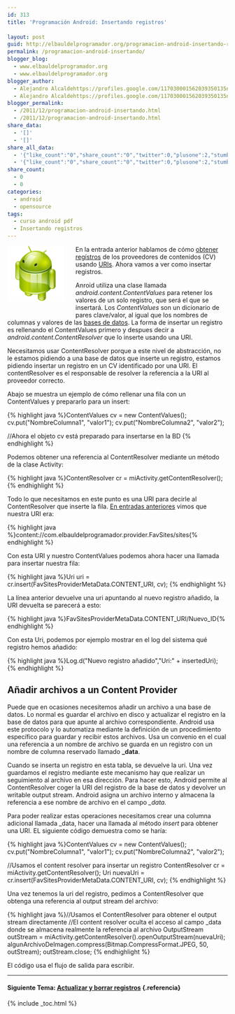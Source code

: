 ```yaml
---
id: 313
title: 'Programación Android: Insertando registros'

layout: post
guid: http://elbauldelprogramador.org/programacion-android-insertando-registros/
permalink: /programacion-android-insertando/
blogger_blog:
  - www.elbauldelprogramador.org
  - www.elbauldelprogramador.org
blogger_author:
  - Alejandro Alcaldehttps://profiles.google.com/117030001562039350135noreply@blogger.com
  - Alejandro Alcaldehttps://profiles.google.com/117030001562039350135noreply@blogger.com
blogger_permalink:
  - /2011/12/programacion-android-insertando.html
  - /2011/12/programacion-android-insertando.html
share_data:
  - '[]'
  - '[]'
share_all_data:
  - '{"like_count":"0","share_count":"0","twitter":0,"plusone":2,"stumble":0,"pinit":0,"count":2,"time":1333551762}'
  - '{"like_count":"0","share_count":"0","twitter":0,"plusone":2,"stumble":0,"pinit":0,"count":2,"time":1333551762}'
share_count:
  - 0
  - 0
categories:
  - android
  - opensource
tags:
  - curso android pdf
  - Insertando registros
---
```

<div class="separator" style="clear: both; text-align: center;">
  <a href="/images/2013/07/iconoAndroid.png" imageanchor="1" style="clear:left; float:left;margin-right:1em; margin-bottom:1em"><img border="0" src="/images/2013/07/iconoAndroid.png" style="clear:left; float:left;margin-right:1em; margin-bottom:1em" /></a>
</div>

En la entrada anterior hablamos de cómo [obtener regístros][1] de los proveedores de contenidos (CV) usando [URIs][2]. Ahora vamos a ver como insertar registros.

Anroid utiliza una clase llamada *android.content.ContentValues* para retener los valores de un solo registro, que será el que se insertará. Los *ContentValues* son un dicionario de pares clave/valor, al igual que los nombres de columnas y valores de las [bases de datos][3]. La forma de insertar un registro es rellenando el ContentValues primero y despues decir a *android.content.ContentResolver* que lo inserte usando una URI.

<p class="alert">
  Necesitamos usar ContentResolver porque a este nivel de abstracción, no le estamos pidiendo a una base de datos que inserte un registro, estamos pidiendo insertar un registro en un CV identificado por una URI. El contentResolver es el responsable de resolver la referencia a la URI al proveedor correcto.
</p>

Abajo se muestra un ejemplo de cómo rellenar una fila con un ContentValues y prepararlo para un insert:

  
<!--more-->

{% highlight java %}ContentValues cv = new ContentValues();
cv.put("NombreColumna1", "valor1");
cv.put("NombreColumna2", "valor2");

//Ahora el objeto cv está preparado para insertarse en la BD
{% endhighlight %}

Podemos obtener una referencia al ContentResolver mediante un método de la clase Activity:

{% highlight java %}ContentResolver cr = miActivity.getContentResolver();
{% endhighlight %}

Todo lo que necesitamos en este punto es una URI para decirle al ContentResolver que inserte la fila. [En entradas anteriores][4] vimos que nuestra URI era:

{% highlight java %}content://com.elbauldelprogramador.provider.FavSites/sites{% endhighlight %}

Con esta URI y nuestro ContentValues podemos ahora hacer una llamada para insertar nuestra fila:

{% highlight java %}Uri uri = cr.insert(FavSitesProviderMetaData.CONTENT_URI, cv);
{% endhighlight %}

La línea anterior devuelve una uri apuntando al nuevo registro añadido, la URI devuelta se parecerá a esto:

{% highlight java %}FavSitesProviderMetaData.CONTENT_URI/Nuevo_ID{% endhighlight %}

Con esta Uri, podemos por ejemplo mostrar en el log del sistema qué registro hemos añadido:

{% highlight java %}Log.d("Nuevo registro añadido","Uri:" + insertedUri);
{% endhighlight %}

## Añadir archivos a un Content Provider

Puede que en ocasiones necesitemos añadir un archivo a una base de datos. Lo normal es guardar el archivo en disco y actualizar el registro en la base de datos para que apunte al archivo correspondiente. Android usa este protocolo y lo automatiza mediante la definición de un procedimiento específico para guardar y recibir estos archivos. Usa un convenio en el cual una referencia a un nombre de archivo se guarda en un registro con un nombre de columna reservado llamado **_data**.

Cuando se inserta un registro en esta tabla, se devuelve la uri. Una vez guardamos el registro mediante este mecanismo hay que realizar un seguimiento al archivo en esa dirección. Para hacer esto, Android permite al ContentResolver coger la URI del registro de la base de datos y devolver un writable output stream. Android asigna un archivo interno y almacena la referencia a ese nombre de archivo en el campo *_data.*

Para poder realizar estas operaciones necesitamos crear una columna adicional llamada _data, hacer una llamada al método *insert* para obtener una URI. EL siguiente código demuestra como se haría:

{% highlight java %}ContentValues cv = new ContentValues();
cv.put("NombreColumna1", "valor1");
cv.put("NombreColumna2", "valor2");

//Usamos el content resolver para insertar un registro
ContentResolver cr = miActivity.getContentResolver();
Uri nuevaUri = cr.insert(FavSitesProviderMetaData.CONTENT_URI, cv);
{% endhighlight %}

Una vez tenemos la uri del registro, pedimos a ContentResolver que obtenga una referencia al output stream del archivo:

{% highlight java %}//Usamos el ContentResolver para obtener  el output stream directamente
//El content resolver oculta el acceso al campo _data donde se almacena realmente la referencia al archivo
OutputStream outStream = miActivity.getContentResolver().openOutputStream(nuevaUri);
algunArchivoDeImagen.compress(Bitmap.CompressFormat.JPEG, 50, outStream);
outStream.close;
{% endhighlight %}

El código usa el flujo de salida para escribir.

* * *

#### Siguiente Tema: [Actualizar y borrar registros][5] {.referencia}





 [1]: /2011/12/programacion-android-usando-la-clausula.html
 [2]: /2011/11/programacion-android-proveedores-de.html
 [3]: /p/bases-de-datos.html
 [4]: /2011/11/programacion-android-arquitectura-de.html
 [5]: /programacion-android-actualizar-y/

{% include _toc.html %}
